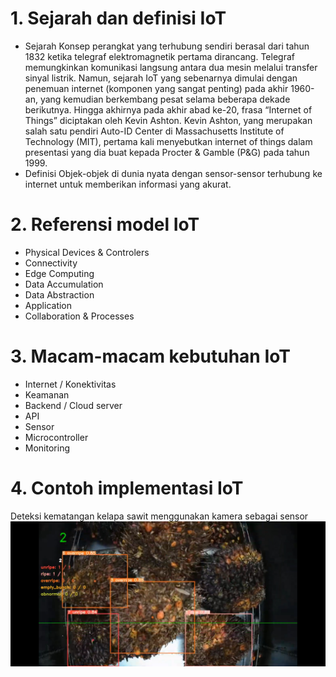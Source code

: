 # 1. Sejarah dan definisi IoT
- Sejarah
Konsep perangkat yang terhubung sendiri berasal dari tahun 1832 ketika telegraf elektromagnetik pertama dirancang. Telegraf memungkinkan komunikasi langsung antara dua mesin melalui transfer sinyal listrik.
Namun, sejarah IoT yang sebenarnya dimulai dengan penemuan internet (komponen yang sangat penting) pada akhir 1960-an, yang kemudian berkembang pesat selama beberapa dekade berikutnya.
Hingga akhirnya pada akhir abad ke-20, frasa “Internet of Things” diciptakan oleh Kevin Ashton.
Kevin Ashton, yang merupakan salah satu pendiri Auto-ID Center di Massachusetts Institute of Technology (MIT), pertama kali menyebutkan internet of things dalam presentasi yang dia buat kepada Procter & Gamble (P&G) pada tahun 1999.
 
- Definisi
Objek-objek di dunia nyata dengan sensor-sensor terhubung ke internet untuk memberikan informasi yang akurat.

# 2. Referensi model IoT
- Physical Devices & Controlers
- Connectivity
- Edge Computing
- Data Accumulation
- Data Abstraction
- Application
- Collaboration & Processes


# 3. Macam-macam kebutuhan IoT
- Internet / Konektivitas
- Keamanan
- Backend / Cloud server
- API
- Sensor
- Microcontroller
- Monitoring


# 4. Contoh implementasi IoT
Deteksi kematangan kelapa sawit menggunakan kamera sebagai sensor
<img src="Screenshot_20240118-095303_YouTube.jpg" alt="gambar"/>
